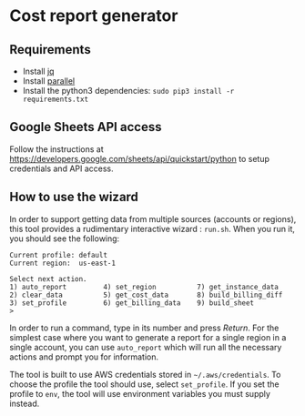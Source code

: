# Cost report generator

## Requirements

- Install [jq](https://stedolan.github.io/jq/download/)
- Install [parallel](https://www.gnu.org/software/parallel/)
- Install the python3 dependencies: `sudo pip3 install -r requirements.txt`

## Google Sheets API access

Follow the instructions at
https://developers.google.com/sheets/api/quickstart/python to setup credentials
and API access.

## How to use the wizard

In order to support getting data from multiple sources (accounts or regions),
this tool provides a rudimentary interactive wizard : `run.sh`. When you run
it, you should see the following:

```
Current profile: default
Current region:  us-east-1

Select next action.
1) auto_report         4) set_region          7) get_instance_data
2) clear_data          5) get_cost_data       8) build_billing_diff
3) set_profile         6) get_billing_data    9) build_sheet
>
```

In order to run a command, type in its number and press _Return_. For the
simplest case where you want to generate a report for a single region in a
single account, you can use `auto_report` which will run all the necessary
actions and prompt you for information.

The tool is built to use AWS credentials stored in `~/.aws/credentials`. To
choose the profile the tool should use, select `set_profile`. If you set the
profile to `env`, the tool will use environment variables you must supply
instead.

